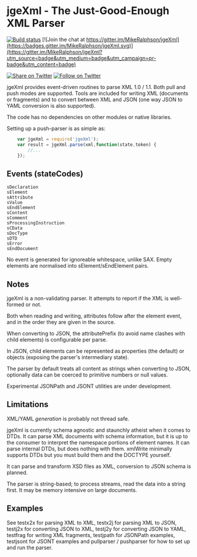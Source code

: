 # jgeXml - The Just-Good-Enough XML Parser

[![Build status](https://travis-ci.org/MikeRalphson/jgeXml.svg?branch=master)](https://travis-ci.org/MikeRalphson/jgeXml)
[![Join the chat at https://gitter.im/MikeRalphson/jgeXml](https://badges.gitter.im/MikeRalphson/jgeXml.svg)](https://gitter.im/MikeRalphson/jgeXml?utm_source=badge&utm_medium=badge&utm_campaign=pr-badge&utm_content=badge)

[![Share on Twitter][twitter-image]][twitter-link]
[![Follow on Twitter][twitterFollow-image]][twitterFollow-link]

jgeXml provides event-driven routines to parse XML 1.0 / 1.1. Both pull and push modes are supported. Tools are included for writing XML (documents or fragments) and to convert between XML and JSON (one way JSON to YAML conversion is also supported).

The code has no dependencies on other modules or native libraries.

Setting up a push-parser is as simple as:

```javascript
	var jgeXml = require('jgeXml');
	var result = jgeXml.parse(xml,function(state,token) {
		//...
	});
```

## Events (stateCodes)

```
sDeclaration
sElement
sAttribute
sValue
sEndElement
sContent
sComment
sProcessingInstruction
sCData
sDocType
sDTD
sError
sEndDocument
```

No event is generated for ignoreable whitespace, unlike SAX. Empty elements are normalised into sElement/sEndElement pairs.

## Notes

jgeXml is a non-validating parser. It attempts to report if the XML is well-formed or not.

Both when reading and writing, attributes follow after the element event, and in the order they are given in the source.

When converting to JSON, the attributePrefix (to avoid name clashes with child elements) is configurable per parse.

In JSON, child elements can be represented as properties (the default) or objects (exposing the parser's intermediary state).

The parser by default treats all content as strings when converting to JSON, optionally data can be coerced
to primitive numbers or null values.

Experimental JSONPath and JSONT utilities are under development.

## Limitations

XML/YAML *generation* is probably not thread safe.

jgeXml is currently schema agnostic and staunchly atheist when it comes to DTDs. It can parse XML documents with schema information, but it is up to the
consumer to interpret the namespace portions of element names. It can parse internal DTDs, but does nothing with them.
xmlWrite minimally supports DTDs but you must build them and the DOCTYPE yourself.

It can parse and transform XSD files as XML, conversion to JSON schema is planned.

The parser is string-based; to process streams, read the data into a string first. It may be memory intensive on large documents.

## Examples

See testx2x for parsing XML to XML, testx2j for parsing XML to JSON, testj2x for converting JSON to XML, testj2y for converting JSON to YAML, testfrag for writing XML fragments, testjpath for JSONPath examples, testjsont for JSONT examples and pullparser / pushparser for how to set up and run the parser.

[twitter-image]: https://img.shields.io/twitter/url/http/PermittedSoc.svg?style=social
[twitter-link]: https://twitter.com/share?source=tweetbutton&text=jgeXml%20parser%20Via%20%40PermittedSoc&url=https%3A%2F%2Fgithub.com%2FMikeRalphson%2FjgeXml
[twitterFollow-image]: https://img.shields.io/twitter/follow/PermittedSoc.svg?style=social
[twitterFollow-link]: https://twitter.com/intent/follow?screen_name=PermittedSoc
